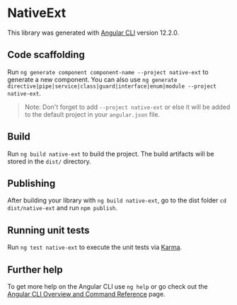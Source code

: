 # NativeExt

This library was generated with [Angular CLI](https://github.com/angular/angular-cli) version 12.2.0.

## Code scaffolding

Run `ng generate component component-name --project native-ext` to generate a new component. You can also use `ng generate directive|pipe|service|class|guard|interface|enum|module --project native-ext`.
> Note: Don't forget to add `--project native-ext` or else it will be added to the default project in your `angular.json` file. 

## Build

Run `ng build native-ext` to build the project. The build artifacts will be stored in the `dist/` directory.

## Publishing

After building your library with `ng build native-ext`, go to the dist folder `cd dist/native-ext` and run `npm publish`.

## Running unit tests

Run `ng test native-ext` to execute the unit tests via [Karma](https://karma-runner.github.io).

## Further help

To get more help on the Angular CLI use `ng help` or go check out the [Angular CLI Overview and Command Reference](https://angular.io/cli) page.
